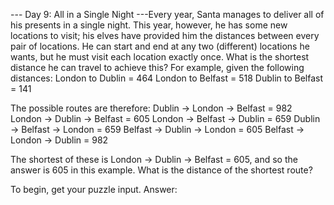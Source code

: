 --- Day 9: All in a Single Night ---Every year, Santa manages to deliver all of his presents in a single night.
This year, however, he has some new locations to visit; his elves have provided him the distances between every pair of locations. He can start and end at any two (different) locations he wants, but he must visit each location exactly once. What is the shortest distance he can travel to achieve this?
For example, given the following distances:
London to Dublin = 464
London to Belfast = 518
Dublin to Belfast = 141

The possible routes are therefore:
Dublin -> London -> Belfast = 982
London -> Dublin -> Belfast = 605
London -> Belfast -> Dublin = 659
Dublin -> Belfast -> London = 659
Belfast -> Dublin -> London = 605
Belfast -> London -> Dublin = 982

The shortest of these is London -> Dublin -> Belfast = 605, and so the answer is 605 in this example.
What is the distance of the shortest route?

To begin, get your puzzle input.
Answer:
